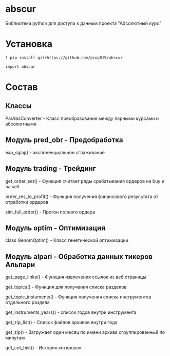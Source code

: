 # abscur
Библиотека python для доступа к данным проекта "Абсолютный курс"

# Установка
```
! pip install git+https://github.com/prog815/abscur

import abscur
```

# Состав

## Классы

ParAbsConverter - Класс преобразования между парными курсами и абсолютными

## Модуль pred_obr - Предобработка

exp_sglaj() - экспоненциальное сглаживание


## Модуль trading - Трейдинг

get_order_set() - Функция считает ряды срабатывания ордеров на buy и на sell

order_res_to_profit() - Функция получения финансового результата от отработки ордеров

sim_full_order() - Прогон полного ордера

## Модуль optim - Оптимизация

class GenomOptim() - Класс генетической оптимизации

## Модуль alpari - Обработка данных тикеров Альпари

get_page_links() - Функция извлечения ссылок из веб страницы

get_topics() - Функция для получения списка разделов

get_topic_instuments() - Функция получения списка инструментов отдельного раздела

get_instruments_years() - список годов внутри инструмента

get_zip_list() - Список файлов архивов внутри года

get_zip() - Загружает один месяц по имени архива сгруппированный по минутам

get_cot_hist() - История котировок
